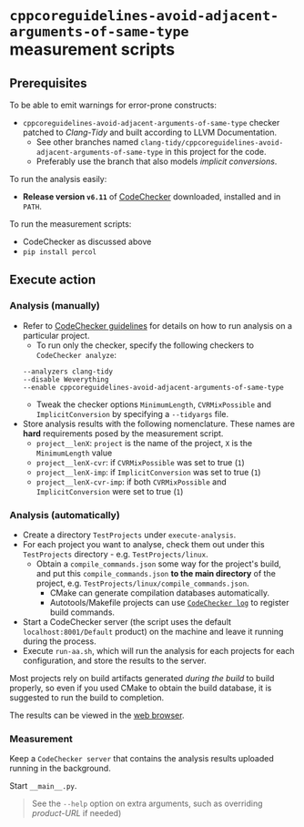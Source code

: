 `cppcoreguidelines-avoid-adjacent-arguments-of-same-type` measurement scripts
=============================================================================


Prerequisites
-------------

To be able to emit warnings for error-prone constructs:

 * `cppcoreguidelines-avoid-adjacent-arguments-of-same-type` checker patched
   to *Clang-Tidy* and built according to LLVM Documentation.
   * See other branches named
     `clang-tidy/cppcoreguidelines-avoid-adjacent-arguments-of-same-type` in
     this project for the code.
   * Preferably use the branch that also models *implicit conversions*.

To run the analysis easily:

 * **Release version `v6.11`** of
   [CodeChecker](http://github.com/Ericsson/CodeChecker) downloaded, installed
   and in `PATH`.

To run the measurement scripts:

 * CodeChecker as discussed above
 * `pip install percol`


Execute action
--------------

### Analysis (manually)

 * Refer to
   [CodeChecker guidelines](http://codechecker.readthedocs.io/en/latest/analyzer/user_guide/)
   for details on how to run analysis on a particular project.
   * To run only the checker, specify the following checkers to
   `CodeChecker analyze`:
   ~~~~
   --analyzers clang-tidy
   --disable Weverything
   --enable cppcoreguidelines-avoid-adjacent-arguments-of-same-type
   ~~~~
   * Tweak the checker options `MinimumLength`, `CVRMixPossible` and
     `ImplicitConversion` by specifying a `--tidyargs` file.
 * Store analysis results with the following nomenclature. These names are
   **hard** requirements posed by the measurement script.
   * `project__lenX`: `project` is the name of the project, `X` is the
     `MinimumLength` value
   * `project__lenX-cvr`: if `CVRMixPossible` was set to true (`1`)
   * `project__lenX-imp`: if `ImplicitConversion` was set to true (`1`)
   * `project__lenX-cvr-imp`: if both `CVRMixPossible` and `ImplicitConversion`
     were set to true (`1`)

### Analysis (automatically)

 * Create a directory `TestProjects` under `execute-analysis`.
 * For each project you want to analyse, check them out under this
   `TestProjects` directory - e.g. `TestProjects/linux`.
   * Obtain a `compile_commands.json` some way for the project's build, and
     put this `compile_commands.json` **to the main directory** of the project,
     e.g. `TestProjects/linux/compile_commands.json`.
     * CMake can generate compilation databases automatically.
     * Autotools/Makefile projects can use
       [`CodeChecker log`](http://codechecker.readthedocs.io/en/latest/analyzer/user_guide/#log)
       to register build commands.
 * Start a CodeChecker server (the script uses the default
   `localhost:8001/Default` product) on the machine and leave it running during
   the process.
 * Execute `run-aa.sh`, which will run the analysis for each projects for each
   configuration, and store the results to the server.

Most projects rely on build artifacts generated *during the build* to build
properly, so even if you used CMake to obtain the build database, it is
suggested to run the build to completion.

The results can be viewed in the [web browser](http://localhost:8001/Default).

### Measurement

Keep a `CodeChecker server` that contains the analysis results uploaded running
in the background.

Start `__main__.py`.

> See the `--help` option on extra arguments, such as overriding *product-URL*
> if needed)
